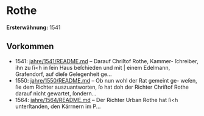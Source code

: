 # Rothe

**Ersterwähnung:** 1541

## Vorkommen
- 1541: [jahre/1541/README.md](../jahre/1541/README.md) – Darauf Chriſtof Rothe, Kammer-
ſchreiber, ihn zu ſi<h in ſein Haus beſchieden und mit |
einem Edelmann, Grafendorf, auf dieſe Gelegenheit ge...
- 1550: [jahre/1550/README.md](../jahre/1550/README.md) – Ob nun wohl der Rat gemeint ge-
weſen, ſie dem Richter auszuantworten, ſo hat doh der
Richter Chriſtof Rothe darauf nicht gewartet, ſondern...
- 1564: [jahre/1564/README.md](../jahre/1564/README.md) – Der Richter Urban Rothe hat ſi<h unterſtanden, den
Kärrnern im P...
